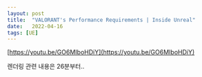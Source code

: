 ```yaml
---
layout: post
title:  "VALORANT's Performance Requirements | Inside Unreal"
date:   2022-04-16
tags: [UE]
---
```


[https://youtu.be/GO6MIboHDiY](https://youtu.be/GO6MIboHDiY)             
             
렌더링 관련 내용은 26분부터..         
               
